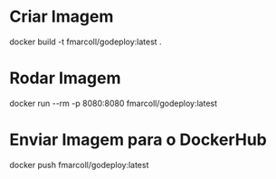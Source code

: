 # Criar Imagem
docker build -t fmarcoll/godeploy:latest .

# Rodar Imagem
docker run --rm -p 8080:8080 fmarcoll/godeploy:latest

# Enviar Imagem para o DockerHub
docker push fmarcoll/godeploy:latest

